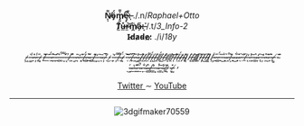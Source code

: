<article>
  <p align="center">
    <b>N̸̙̹͌ö̴̡́m̸̡͈͐͌ę̴̧͒͘:̶̩̀͊</b> ./.n/<i>Raphael+Otto</i> <br>
    <b>T̸̤̄ů̶̲r̷̼͝m̸̭̈a̴̗̋:̶̞͘</b> /.t/<i>3_Info-2</i> <br>
    <b>I̴d̸a̷d̴e̷:̷</b> ./i/<i>18y</i> <br>
    <br>
    <i>-̷͖̀-̶͚̾-̷̱̽-̷̩̾-̶̥̎-̷͓̄-̸̲̑-̶̲͠-̶̤̈́-̷͍̎-̶̪͝-̵̲͆-̵̻̈́-̵̥̿-̵̮͋-̵͔́-̸̜̉-̶̭̊-̵͔̏-̷̪͂-̷̦̒-̵̝͊-̸̟̈́-̷̳͑-̴̲̌-̶͇̏-̸̰͊-̵͙̓-̶̫͂-̴̄ͅ-̵͎̅-̸͒͜-̷̬̀-̵̠̓-̵͎͌-̸̤͌-̴̞̈́-̷͎̄-̵̜͝-̷̹͆-̸̟̅-̷͈̎-̴͖̔-̴̻͝/̵̞̽/̷̛̪/̷̖͌/̶̝̈́/̶̺͑/̵̭̂/̸̢̈́/̵̺͛/̵̠̍/̸̝̉/̸̭̈/̵͝ͅ/̷̹͊/̴̯̈́/̶̙̍/̴̥̎/̷͔͛/̵͓̂/̵̛͇/̸̝͝/̷͈͗/̶̩͆/̵̋͜/̵͖͐/̷̧͌/̷̧̾-̷͍̎-̷̳̈́-̶̠͂-̵̐͜-̴͓͛-̷̯͒-̸͕̑-̴̟̀-̴͋͜-̴̟̑-̷̖́-̵̤͝-̸̠̉-̵̨̓-̷̼̔-̵̙͝-̴̳̇-̴̞̒-̶̢͠-̵͎̍-̷̗̊-̴̰͊-̵̙͛-̷̥̃-̸͇̆-̴͊͜-̴̬́-̷̱̔-̴͍͊-̵͍̚-̴̱̏-̶̞̐-̴̤̒-̴͇́-̸̡̀-̶̳̕-̵͙̀-̴̾ͅ-̶̳͝-̴͔̒-̸̟͂-̷͉͑-̷̬̽-̸͍̓</i>
  </p>
  <p align="center">
    <a href="https://twitter.com/Raphis_____"> Twitter </a>
     ∼
    <a href="https://www.youtube.com/channel/UCRiaivH1MtlQhBzdoqcleJw"> YouTube </a>
  </p>
<hr>
 <div align="center">
   
  ![3dgifmaker70559](https://user-images.githubusercontent.com/101464708/183543934-44ea38f9-9f08-4c75-b7e5-bc507f318e33.gif)
  
 </div>
</article>
  
